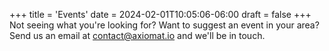 +++
title = 'Events'
date = 2024-02-01T10:05:06-06:00
draft = false
+++
Not seeing what you're looking for?  Want to suggest an event in your area?  Send us an email at [contact@axiomat.io](mailto:contact@axiomat.io) and we'll be in touch.
